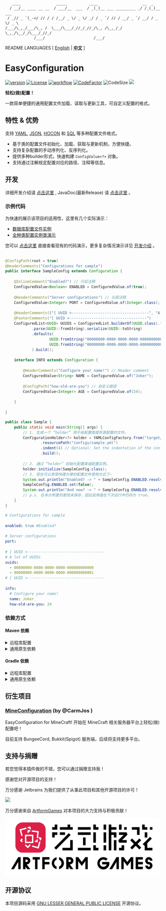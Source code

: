 ```text
   ____                _____          ____                    __  _
  / __/__ ____ __ __  / ___/__  ___  / _(_)__ ___ _________ _/ /_(_)__  ___
 / _// _ `(_-</ // / / /__/ _ \/ _ \/ _/ / _ `/ // / __/ _ `/ __/ / _ \/ _ \
/___/\_,_/___/\_, /  \___/\___/_//_/_//_/\_, /\_,_/_/  \_,_/\__/_/\___/_//_/
             /___/                      /___/
```

README LANGUAGES [ [English](README.md) | [**中文**](README_CN.md)  ]

# EasyConfiguration

[![version](https://img.shields.io/github/v/release/CarmJos/EasyConfiguration)](https://github.com/CarmJos/EasyConfiguration/releases)
[![License](https://img.shields.io/github/license/CarmJos/EasyConfiguration)](https://www.gnu.org/licenses/lgpl-3.0.html)
[![workflow](https://github.com/CarmJos/EasyConfiguration/actions/workflows/maven.yml/badge.svg?branch=master)](https://github.com/CarmJos/EasyConfiguration/actions/workflows/maven.yml)
[![CodeFactor](https://www.codefactor.io/repository/github/carmjos/easyconfiguration/badge)](https://www.codefactor.io/repository/github/carmjos/easyconfiguration)
![CodeSize](https://img.shields.io/github/languages/code-size/CarmJos/EasyConfiguration)
![](https://visitor-badge.glitch.me/badge?page_id=EasyConfiguration.readme)

**轻松(做)配置！**

一款简单便捷的通用配置文件加载、读取与更新工具，可自定义配置的格式。

## 特性 & 优势

支持 [YAML](impl/yaml), [JSON](impl/json), [HOCON](impl/hocon) 和 [SQL](impl/sql) 等多种配置文件格式。

- 基于类的配置文件初始化、加载、获取与更新机制，方便快捷。
- 支持复杂配置的手动序列化、反序列化。
- 提供多种builder形式，快速构建 `ConfigValue<?>` 对象。
- 支持通过注解规定配置对应的路径、注释等信息。

## 开发

详细开发介绍请 [点击这里](.doc/README.md) , JavaDoc(最新Release)
请 [点击这里](https://CarmJos.github.io/EasyConfiguration) 。

### 示例代码

为快速的展示该项目的适用性，这里有几个实际演示：

- [数据库配置文件实例](demo/src/main/java/cc/carm/lib/configuration/demo/DatabaseConfiguration.java)
- [全种类配置实例类演示](demo/src/main/java/cc/carm/lib/configuration/demo/tests/conf/DemoConfiguration.java)

您可以 [点击这里](demo/src/main/java/cc/carm/lib/configuration/demo)
直接查看现有的代码演示，更多复杂情况演示详见 [开发介绍](.doc/README.md) 。

```java

@ConfigPath(root = true)
@HeaderComments("Configurations for sample")
public interface SampleConfig extends Configuration {

    @InlineComment("Enabled?") // 行后注释
    ConfiguredValue<Boolean> ENABLED = ConfiguredValue.of(true);

    @HeaderComments("Server configurations") // 头部注释
    ConfiguredValue<Integer> PORT = ConfiguredValue.of(Integer.class);

    @HeaderComments({"[ UUID >-----------------------------------", "A lot of UUIDs"})
    @FooterComments("[ UUID >-----------------------------------")
    ConfiguredList<UUID> UUIDS = ConfiguredList.builderOf(UUID.class).fromString()
            .parse(UUID::fromString).serialize(UUID::toString)
            .defaults(
                    UUID.fromString("00000000-0000-0000-0000-000000000000"),
                    UUID.fromString("00000000-0000-0000-0000-000000000001")
            ).build();

    interface INFO extends Configuration {

        @HeaderComments("Configure your name!") // Header comment
        ConfiguredValue<String> NAME = ConfiguredValue.of("Joker");

        @ConfigPath("how-old-are-you") // 自定义路径
        ConfiguredValue<Integer> AGE = ConfiguredValue.of(24);

    }

}

```

```java
public class Sample {
    public static void main(String[] args) {
        // 1. 生成一个 “holder” 用于给配置类提供源配置的文件。
        ConfigurationHolder<?> holder = YAMLConfigFactory.from("target/config.yml")
                .resourcePath("configs/sample.yml")
                .indent(4) // Optional: Set the indentation of the configuration file.
                .build();

        // 2. 通过 “holder” 初始化配置类或配置实例。
        holder.initialize(SampleConfig.class);
        // 3. 现在可以享受快捷方便的配置文件使用方式了~
        System.out.println("Enabled? -> " + SampleConfig.ENABLED.resolve());
        SampleConfig.ENABLED.set(false);
        System.out.println("And now? -> " + SampleConfig.ENABLED.resolve());
        // p.s. 在本示例里的更改未保存，因此启用值在下次运行中仍将为 true。
    }
}
```

```yaml
# Configurations for sample

enabled: true #Enabled?

# Server configurations
port:

# [ UUID >-----------------------------------
# A lot of UUIDs
uuids:
  - 00000000-0000-0000-0000-000000000000
  - 00000000-0000-0000-0000-000000000001
# [ UUID >-----------------------------------

info:
  # Configure your name!
  name: Joker
  how-old-are-you: 24
```

### 依赖方式

#### Maven 依赖

<details>
<summary>远程库配置</summary>

```xml

<project>
    <repositories>

        <repository>
            <!--采用Maven中心库，安全稳定，但版本更新需要等待同步-->
            <id>maven</id>
            <name>Maven Central</name>
            <url>https://repo1.maven.org/maven2</url>
        </repository>

        <repository>
            <!--采用github依赖库，实时更新，但需要配置 (推荐) -->
            <id>EasyConfiguration</id>
            <name>GitHub Packages</name>
            <url>https://maven.pkg.github.com/CarmJos/EasyConfiguration</url>
        </repository>

        <repository>
            <!--采用我的私人依赖库，简单方便，但可能因为变故而无法使用-->
            <id>carm-repo</id>
            <name>Carm's Repo</name>
            <url>https://repo.carm.cc/repository/maven-public/</url>
        </repository>

    </repositories>
</project>
```

</details>

<details>
<summary>通用原生依赖</summary>

```xml

<project>
    <dependencies>
        <!--基础实现部分，需要自行实现“Provider”与“Wrapper”。-->
        <dependency>
            <groupId>cc.carm.lib</groupId>
            <artifactId>easyconfiguration-core</artifactId>
            <version>[LATEST RELEASE]</version>
            <scope>compile</scope>
        </dependency>

        <!--基于YAML文件的实现版本，可用于全部Java环境。-->
        <dependency>
            <groupId>cc.carm.lib</groupId>
            <artifactId>easyconfiguration-yaml</artifactId>
            <version>[LATEST RELEASE]</version>
            <scope>compile</scope>
        </dependency>

        <!--基于JSON文件的实现版本，可用于全部Java环境。-->
        <!--需要注意的是，JSON不支持文件注释。-->
        <dependency>
            <groupId>cc.carm.lib</groupId>
            <artifactId>easyconfiguration-gson</artifactId>
            <version>[LATEST RELEASE]</version>
            <scope>compile</scope>
        </dependency>

        <dependency>
            <groupId>cc.carm.lib</groupId>
            <artifactId>easyconfiguration-hocon</artifactId>
            <version>[LATEST RELEASE]</version>
            <scope>compile</scope>
        </dependency>

        <dependency>
            <groupId>cc.carm.lib</groupId>
            <artifactId>easyconfiguration-sql</artifactId>
            <version>[LATEST RELEASE]</version>
            <scope>compile</scope>
        </dependency>

    </dependencies>
</project>
```

</details>

#### Gradle 依赖

<details>
<summary>远程库配置</summary>

```groovy
repositories {

    // 采用Maven中心库，安全稳定，但版本更新需要等待同步 
    mavenCentral()

    // 采用github依赖库，实时更新，但需要配置 (推荐)
    maven { url 'https://maven.pkg.github.com/CarmJos/EasyConfiguration' }

    // 采用我的私人依赖库，简单方便，但可能因为变故而无法使用
    maven { url 'https://repo.carm.cc/repository/maven-public/' }
}
```

</details>

<details>
<summary>通用原生依赖</summary>

```groovy

dependencies {

    //基础实现部分，需要自行实现“Provider”与“Wrapper”。
    api "cc.carm.lib:easyconfiguration-core:[LATEST RELEASE]"

    //基于YAML文件的实现版本，可用于全部Java环境。
    api "cc.carm.lib:easyconfiguration-yaml:[LATEST RELEASE]"

    //基于JSON文件的实现版本，可用于全部Java环境。
    //需要注意的是，JSON不支持文件注释。
    api "cc.carm.lib:easyconfiguration-gson:[LATEST RELEASE]"

    api "cc.carm.lib:easyconfiguration-hocon:[LATEST RELEASE]"

    api "cc.carm.lib:easyconfiguration-sql:[LATEST RELEASE]"

}
```

</details>

## 衍生项目

### [**MineConfiguration**](https://github.com/CarmJos/MineConfiguration) (by @CarmJos )

EasyConfiguration for MineCraft!
开始在 MineCraft 相关服务器平台上轻松(做)配置吧！

目前支持 BungeeCord, Bukkit(Spigot) 服务端，后续将支持更多平台。

## 支持与捐赠

若您觉得本插件做的不错，您可以通过捐赠支持我！

感谢您对开源项目的支持！

万分感谢 Jetbrains 为我们提供了从事此项目和其他开源项目的许可！

[![](https://resources.jetbrains.com/storage/products/company/brand/logos/jb_beam.svg)](https://www.jetbrains.com/?from=https://github.com/CarmJos/EasyConfiguration)

万分感谢来自 [ArtformGames](https://github.com/ArtformGames) 对本项目的大力支持与积极贡献！

<img src="https://raw.githubusercontent.com/ArtformGames/.github/refs/heads/master/logo/logo_full.png" alt="ArtfromGames" width="500">

## 开源协议

本项目源码采用 [GNU LESSER GENERAL PUBLIC LICENSE](https://www.gnu.org/licenses/lgpl-3.0.html) 开源协议。
